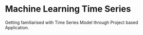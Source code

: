 # Machine Learning Time Series
 Getting familiarised with Time Series Model through Project based Application.
